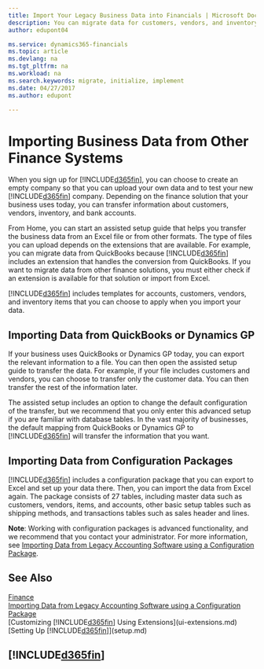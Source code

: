 ```yaml
---
title: Import Your Legacy Business Data into Financials | Microsoft Docs
description: You can migrate data for customers, vendors, and inventory, for example, from Excel, QuickBooks, or Dynamics GP, into Financials.
author: edupont04

ms.service: dynamics365-financials
ms.topic: article
ms.devlang: na
ms.tgt_pltfrm: na
ms.workload: na
ms.search.keywords: migrate, initialize, implement
ms.date: 04/27/2017
ms.author: edupont

---
```

# Importing Business Data from Other Finance Systems
When you sign up for [!INCLUDE[d365fin](includes/d365fin_md.md)], you can choose to create an empty company so that you can upload your own data and to test your new [!INCLUDE[d365fin](includes/d365fin_md.md)] company. Depending on the finance solution that your business uses today, you can transfer information about customers, vendors, inventory, and bank accounts.  

From Home, you can start an assisted setup guide that helps you transfer the business data from an Excel file or from other formats. The type of files you can upload depends on the extensions that are available. For example, you can migrate data from QuickBooks because [!INCLUDE[d365fin](includes/d365fin_md.md)] includes an extension that handles the conversion from QuickBooks. If you want to migrate data from other finance solutions, you must either check if an extension is available for that solution or import from Excel.  

[!INCLUDE[d365fin](includes/d365fin_md.md)] includes templates for accounts, customers, vendors, and inventory items that you can choose to apply when you import your data.  

## Importing Data from QuickBooks or Dynamics GP
If your business uses QuickBooks or Dynamics GP today, you can export the relevant information to a file. You can then open the assisted setup guide to transfer the data.
For example, if your file includes customers and vendors, you can choose to transfer only the customer data. You can then transfer the rest of the information later.  

The assisted setup includes an option to change the default configuration of the transfer, but we recommend that you only enter this advanced setup if you are familiar with database tables. In the vast majority of businesses, the default mapping from QuickBooks or Dynamics GP to [!INCLUDE[d365fin](includes/d365fin_md.md)] will transfer the information that you want.  

## Importing Data from Configuration Packages
[!INCLUDE[d365fin](includes/d365fin_md.md)] includes a configuration package that you can export to Excel and set up your data there. Then, you can import the data from Excel again. The package consists of 27 tables, including master data such as customers, vendors, items, and accounts, other basic setup tables such as shipping methods, and transactions tables such as sales header and lines.  

**Note**: Working with configuration packages is advanced functionality, and we recommend that you contact your administrator. For more information, see [Importing Data from Legacy Accounting Software using a Configuration Package](across-import-data-configuration-packages.md).  

## See Also
[Finance](finance.md)  
[Importing Data from Legacy Accounting Software using a Configuration Package](across-import-data-configuration-packages.md)  
[Customizing [!INCLUDE[d365fin](includes/d365fin_md.md)] Using Extensions](ui-extensions.md)   
[Setting Up [!INCLUDE[d365fin](includes/d365fin_md.md)]](setup.md)

## [!INCLUDE[d365fin](includes/free_trial_md.md)]